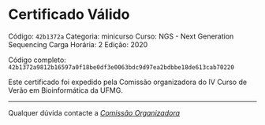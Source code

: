 # Certificado Válido

Código: `42b1372a`
Categoria: minicurso
Curso: NGS - Next Generation Sequencing
Carga Horária: 2
Edição: 2020


Código completo: `42b1372a9812b16597a0f18be0df3e0063bdc9d97ea2bdbbe18de613cab70220`


Este certificado foi expedido pela Comissão organizadora do IV Curso de Verão em Bioinformática da UFMG.

----

Qualquer dúvida contacte a [_Comissão Organizadora_](<mailto:cursobioinfoufmg@gmail.com$subject=[Certificados]>)

